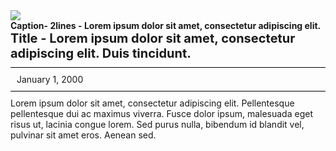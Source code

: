 <style>
  .timeline-image {}
  .timeline-caption {font-weight: 700;}
  .timeline-title { font-size: 1.25rem; line-height: 1.5rem; font-weight: 700;}
  .timeline-date { border-top: 1px solid #000; border-bottom: 1px solid #000; padding: 10px; margin-block: 10px;}
</style>
<div class="grid-row grid-gap timeline-card">
  <div class="tablet:grid-col-5">
    <div class="timeline-image"><img src="https://placehold.co/300x150"></div>
    <div class="timeline-caption">Caption- 2lines - Lorem ipsum dolor sit amet, consectetur adipiscing elit. </div>
  </div>
  <div class="tablet:grid-col-7">
    <div class="timeline-title">Title - Lorem ipsum dolor sit amet, consectetur adipiscing elit. Duis tincidunt.</div>
    <div class="timeline-date">January 1, 2000</div>
    <div class="timeline-body">Lorem ipsum dolor sit amet, consectetur adipiscing elit. Pellentesque pellentesque dui ac maximus viverra. Fusce dolor ipsum, malesuada eget risus ut, lacinia congue lorem. Sed purus nulla, bibendum id blandit vel, pulvinar sit amet eros. Aenean sed.</div>
  </div>
</div>